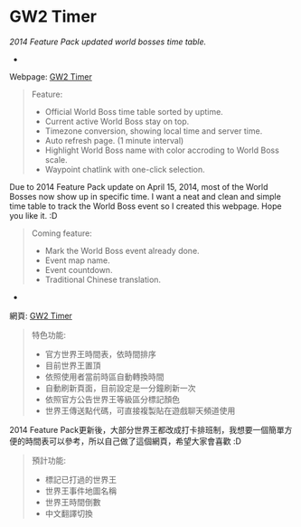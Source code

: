 # GW2 Timer #
*2014 Feature Pack updated world bosses time table.*

-

Webpage: [GW2 Timer](http://howar31.github.io/GW2Timer/)

> Feature:  
> * Official World Boss time table sorted by uptime.
> * Current active World Boss stay on top.
> * Timezone conversion, showing local time and server time.
> * Auto refresh page. (1 minute interval)
> * Highlight World Boss name with color accroding to World Boss scale.
> * Waypoint chatlink with one-click selection.

Due to 2014 Feature Pack update on April 15, 2014, most of the World Bosses now show up in specific time.  I want a neat and clean and simple time table to track the World Boss event so I created this webpage.  Hope you like it. :D

> Coming feature:
> * Mark the World Boss event already done.
> * Event map name.
> * Event countdown.
> * Traditional Chinese translation.

-

網頁: [GW2 Timer](http://howar31.github.io/GW2Timer/)

> 特色功能:
> * 官方世界王時間表，依時間排序
> * 目前世界王置頂
> * 依照使用者當前時區自動轉換時間
> * 自動刷新頁面，目前設定是一分鐘刷新一次
> * 依照官方公告世界王等級區分標記顏色
> * 世界王傳送點代碼，可直接複製貼在遊戲聊天頻道使用

2014 Feature Pack更新後，大部分世界王都改成打卡排班制，我想要一個簡單方便的時間表可以參考，所以自己做了這個網頁，希望大家會喜歡 :D

> 預計功能:
> * 標記已打過的世界王
> * 世界王事件地圖名稱
> * 世界王時間倒數
> * 中文翻譯切換
